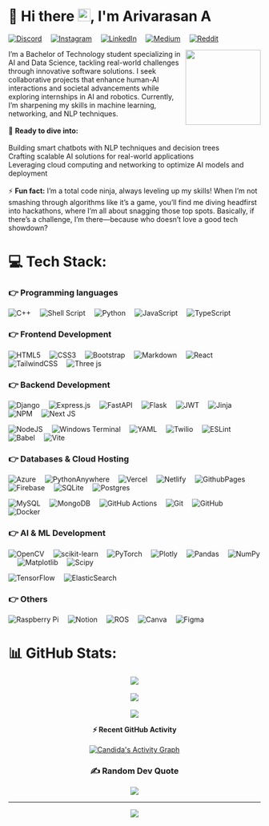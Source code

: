 # 💫  Hi there <img src="https://media.giphy.com/media/hvRJCLFzcasrR4ia7z/giphy.gif" width="25px">, I'm Arivarasan A 

[![Discord](https://img.shields.io/badge/Discord-%237289DA.svg?logo=discord&logoColor=white)](https://discord.gg/nasaraviraa)&emsp; [![Instagram](https://img.shields.io/badge/Instagram-%23E4405F.svg?logo=Instagram&logoColor=white)](https://instagram.com/artificialvira)&emsp; [![LinkedIn](https://img.shields.io/badge/LinkedIn-%230077B5.svg?logo=linkedin&logoColor=white)](https://linkedin.com/in/arivarasana)&emsp; [![Medium](https://img.shields.io/badge/Medium-12100E?logo=medium&logoColor=white)](https://medium.com/@Nasaravira)&emsp; [![Reddit](https://img.shields.io/badge/Reddit-%23FF4500.svg?logo=Reddit&logoColor=white)](https://reddit.com/user/Puzzleheaded_Wash729) 

<img align="right" src="https://media2.giphy.com/media/zhYSVCirREeIZtONCI/giphy.gif" width='150'/> 

I’m a Bachelor of Technology student specializing in AI and Data Science, tackling real-world challenges through innovative software solutions. I seek collaborative projects that enhance human-AI interactions and societal advancements while exploring internships in AI and robotics. Currently, I’m sharpening my skills in machine learning, networking, and NLP techniques.<br><br>💬 **Ready to dive into:**<br><br>Building smart chatbots with NLP techniques and decision trees<br>Crafting scalable AI solutions for real-world applications<br>Leveraging cloud computing and networking to optimize AI models and deployment
<br><br>
⚡ **Fun fact:** I’m a total code ninja, always leveling up my skills! When I’m not smashing through algorithms like it’s a game, you’ll find me diving headfirst into hackathons, where I’m all about snagging those top spots. Basically, if there’s a challenge, I’m there—because who doesn’t love a good tech showdown?


# 💻 Tech Stack:
### 👉 Programming languages
![C++](https://img.shields.io/badge/c++-%2300599C.svg?style=flat&logo=c%2B%2B&logoColor=white)&emsp; ![Shell Script](https://img.shields.io/badge/shell_script-%23121011.svg?style=flat&logo=gnu-bash&logoColor=white)&emsp; ![Python](https://img.shields.io/badge/python-3670A0?style=flat&logo=python&logoColor=ffdd54)&emsp; ![JavaScript](https://img.shields.io/badge/javascript-%23323330.svg?style=flat&logo=javascript&logoColor=%23F7DF1E)&emsp; ![TypeScript](https://img.shields.io/badge/typescript-%23007ACC.svg?style=flat&logo=typescript&logoColor=white) 

### 👉 Frontend Development
 ![HTML5](https://img.shields.io/badge/html5-%23E34F26.svg?style=flat&logo=html5&logoColor=white)&emsp; ![CSS3](https://img.shields.io/badge/css3-%231572B6.svg?style=flat&logo=css3&logoColor=white)&emsp; ![Bootstrap](https://img.shields.io/badge/bootstrap-%238511FA.svg?style=flat&logo=bootstrap&logoColor=white)&emsp; ![Markdown](https://img.shields.io/badge/markdown-%23000000.svg?style=flat&logo=markdown&logoColor=white)&emsp; ![React](https://img.shields.io/badge/react-%2320232a.svg?style=flat&logo=react&logoColor=%2361DAFB)&emsp; ![TailwindCSS](https://img.shields.io/badge/tailwindcss-%2338B2AC.svg?style=flat&logo=tailwind-css&logoColor=white)&emsp; ![Three js](https://img.shields.io/badge/threejs-black?style=flat&logo=three.js&logoColor=white)

 ### 👉 Backend Development
 ![Django](https://img.shields.io/badge/django-%23092E20.svg?style=flat&logo=django&logoColor=white)&emsp; ![Express.js](https://img.shields.io/badge/express.js-%23404d59.svg?style=flat&logo=express&logoColor=%2361DAFB)&emsp; ![FastAPI](https://img.shields.io/badge/FastAPI-005571?style=flat&logo=fastapi)&emsp; ![Flask](https://img.shields.io/badge/flask-%23000.svg?style=flat&logo=flask&logoColor=white)&emsp; ![JWT](https://img.shields.io/badge/JWT-black?style=flat&logo=JSON%20web%20tokens)&emsp; ![Jinja](https://img.shields.io/badge/jinja-white.svg?style=flat&logo=jinja&logoColor=black)&emsp; ![NPM](https://img.shields.io/badge/NPM-%23CB3837.svg?style=flat&logo=npm&logoColor=white)&emsp; ![Next JS](https://img.shields.io/badge/Next-black?style=flat&logo=next.js&logoColor=white)&emsp;
 
 ![NodeJS](https://img.shields.io/badge/node.js-6DA55F?style=flat&logo=node.js&logoColor=white)&emsp; ![Windows Terminal](https://img.shields.io/badge/Windows%20Terminal-%234D4D4D.svg?style=flat&logo=windows-terminal&logoColor=white)&emsp; ![YAML](https://img.shields.io/badge/yaml-%23ffffff.svg?style=flat&logo=yaml&logoColor=151515)&emsp; ![Twilio](https://img.shields.io/badge/Twilio-F22F46?style=flat&logo=Twilio&logoColor=white)&emsp; ![ESLint](https://img.shields.io/badge/ESLint-4B3263?style=flat&logo=eslint&logoColor=white)&emsp; ![Babel](https://img.shields.io/badge/Babel-F9DC3e?style=flat&logo=babel&logoColor=black)&emsp; ![Vite](https://img.shields.io/badge/vite-%23646CFF.svg?style=flat&logo=vite&logoColor=white)

 ### 👉 Databases & Cloud Hosting
  ![Azure](https://img.shields.io/badge/azure-%230072C6.svg?style=flat&logo=microsoftazure&logoColor=white)&emsp; ![PythonAnywhere](https://img.shields.io/badge/pythonanywhere-%232F9FD7.svg?style=flat&logo=pythonanywhere&logoColor=151515)&emsp; ![Vercel](https://img.shields.io/badge/vercel-%23000000.svg?style=flat&logo=vercel&logoColor=white)&emsp; ![Netlify](https://img.shields.io/badge/netlify-%23000000.svg?style=flat&logo=netlify&logoColor=#00C7B7)&emsp; ![GithubPages](https://img.shields.io/badge/github%20pages-121013?style=flat&logo=github&logoColor=white)&emsp; ![Firebase](https://img.shields.io/badge/firebase-a08021?style=flat&logo=firebase&logoColor=ffcd34)&emsp; ![SQLite](https://img.shields.io/badge/sqlite-%2307405e.svg?style=flat&logo=sqlite&logoColor=white)&emsp; ![Postgres](https://img.shields.io/badge/postgres-%23316192.svg?style=flat&logo=postgresql&logoColor=white)&emsp;
  
   ![MySQL](https://img.shields.io/badge/mysql-4479A1.svg?style=flat&logo=mysql&logoColor=white)&emsp; ![MongoDB](https://img.shields.io/badge/MongoDB-%234ea94b.svg?style=flat&logo=mongodb&logoColor=white)&emsp; ![GitHub Actions](https://img.shields.io/badge/github%20actions-%232671E5.svg?style=flat&logo=githubactions&logoColor=white)&emsp; ![Git](https://img.shields.io/badge/git-%23F05033.svg?style=flat&logo=git&logoColor=white)&emsp; ![GitHub](https://img.shields.io/badge/github-%23121011.svg?style=flat&logo=github&logoColor=white)&emsp; ![Docker](https://img.shields.io/badge/docker-%230db7ed.svg?style=flat&logo=docker&logoColor=white)  

### 👉 AI & ML Development

![OpenCV](https://img.shields.io/badge/opencv-%23white.svg?style=flat&logo=opencv&logoColor=white)&emsp;  ![scikit-learn](https://img.shields.io/badge/scikit--learn-%23F7931E.svg?style=flat&logo=scikit-learn&logoColor=white)&emsp; ![PyTorch](https://img.shields.io/badge/PyTorch-%23EE4C2C.svg?style=flat&logo=PyTorch&logoColor=white)&emsp; ![Plotly](https://img.shields.io/badge/Plotly-%233F4F75.svg?style=flat&logo=plotly&logoColor=white)&emsp; ![Pandas](https://img.shields.io/badge/pandas-%23150458.svg?style=flat&logo=pandas&logoColor=white)&emsp; ![NumPy](https://img.shields.io/badge/numpy-%23013243.svg?style=flat&logo=numpy&logoColor=white)&emsp; ![Matplotlib](https://img.shields.io/badge/Matplotlib-%23ffffff.svg?style=flat&logo=Matplotlib&logoColor=black)&emsp; ![Scipy](https://img.shields.io/badge/SciPy-%230C55A5.svg?style=flat&logo=scipy&logoColor=%white)&emsp;

 ![TensorFlow](https://img.shields.io/badge/TensorFlow-%23FF6F00.svg?style=flat&logo=TensorFlow&logoColor=white)&emsp;  ![ElasticSearch](https://img.shields.io/badge/-ElasticSearch-005571?style=flat&logo=elasticsearch) 

### 👉 Others

![Raspberry Pi](https://img.shields.io/badge/-RaspberryPi-C51A4A?style=flat&logo=Raspberry-Pi)&emsp; ![Notion](https://img.shields.io/badge/Notion-%23000000.svg?style=flat&logo=notion&logoColor=white)&emsp; ![ROS](https://img.shields.io/badge/ros-%230A0FF9.svg?style=flat&logo=ros&logoColor=white)&emsp;    ![Canva](https://img.shields.io/badge/Canva-%2300C4CC.svg?style=flat&logo=Canva&logoColor=white)&emsp; ![Figma](https://img.shields.io/badge/figma-%23F24E1E.svg?style=flat&logo=figma&logoColor=white) 

# 📊 GitHub Stats:
<div align = "center">

![](https://github-readme-stats.vercel.app/api?username=Nasaravira20&theme=chartreuse-dark&hide_border=true&include_all_commits=false&count_private=false)<br/><br/>
![](https://github-readme-streak-stats.herokuapp.com/?user=Nasaravira20&theme=chartreuse-dark&hide_border=true)<br/><br/>
![](https://github-readme-stats.vercel.app/api/top-langs/?username=Nasaravira20&theme=chartreuse-dark&hide_border=true&include_all_commits=false&count_private=false&layout=compact)

  <summary><b>⚡ Recent GitHub Activity</b></summary>
  <br/>
	<a href="https://github.com/Candida18"><img alt="Candida's Activity Graph" src="https://github-readme-activity-graph.vercel.app/graph?username=Nasaravira20&custom_title=Nasaravira%20's%20Contribution%20Graph&theme=chartreuse-dark" /></a>
  <br/>


<div>


### ✍️ Random Dev Quote
![](https://quotes-github-readme.vercel.app/api?type=horizontal&theme=chartreuse-dark)

---
[![](https://visitcount.itsvg.in/api?id=Nasaravira20&icon=2&color=6)](https://visitcount.itsvg.in)
